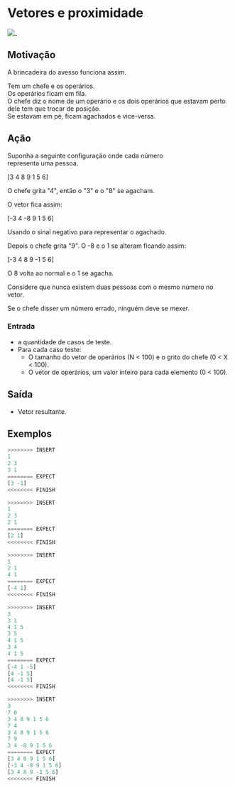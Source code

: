 # Vetores e proximidade

![_](https://raw.githubusercontent.com/qxcodefup/arcade/master/base/avesso/cover.jpg)

## Motivação

A brincadeira do avesso funciona assim.

Tem um chefe e os operários.  
Os operários ficam em fila.  
O chefe diz o nome de um operário e os dois operários que estavam perto dele tem que trocar de posição.  
Se estavam em pé, ficam agachados e vice-versa.

## Ação

Suponha a seguinte configuração onde cada número  
representa uma pessoa.

\[3 4 8 9 1 5 6\]

O chefe grita "4", então o "3" e o "8" se agacham.  

O vetor fica assim:  

\[-3 4 -8 9 1 5 6\]  

Usando o sinal negativo para representar o agachado.

Depois o chefe grita "9". O -8 e o 1 se alteram ficando assim:

\[-3 4 8 9 -1 5 6\]  

O 8 volta ao normal e o 1 se agacha.

Considere que nunca existem duas pessoas com o mesmo número no vetor.

Se o chefe disser um número errado, ninguém deve se mexer.

### Entrada

- a quantidade de casos de teste.
- Para cada caso teste:  
  - O tamanho do vetor de operários (N < 100) e o grito do chefe (0 < X < 100).  
  - O vetor de operários, um valor inteiro para cada elemento  (0 < 100).

## Saída

- Vetor resultante.  

## Exemplos

``` py
>>>>>>>> INSERT
1
2 3
3 1
======== EXPECT
[3 -1]
<<<<<<<< FINISH
```

```py
>>>>>>>> INSERT
1
2 3
2 1
======== EXPECT
[2 1]
<<<<<<<< FINISH
```

```py
>>>>>>>> INSERT
1
2 1
4 1
======== EXPECT
[-4 1]
<<<<<<<< FINISH
```

```py
>>>>>>>> INSERT
3
3 1
4 1 5
3 5
4 1 5
3 4
4 1 5
======== EXPECT
[-4 1 -5]
[4 -1 5]
[4 -1 5]
<<<<<<<< FINISH
```

```py
>>>>>>>> INSERT
3
7 0
3 4 8 9 1 5 6
7 4
3 4 8 9 1 5 6
7 9
3 4 -8 9 1 5 6
======== EXPECT
[3 4 8 9 1 5 6]
[-3 4 -8 9 1 5 6]
[3 4 8 9 -1 5 6]
<<<<<<<< FINISH
```
